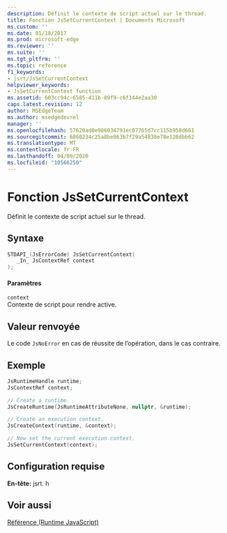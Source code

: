 ```yaml
---
description: Définit le contexte de script actuel sur le thread.
title: Fonction JsSetCurrentContext | Documents Microsoft
ms.custom: ''
ms.date: 01/18/2017
ms.prod: microsoft-edge
ms.reviewer: ''
ms.suite: ''
ms.tgt_pltfrm: ''
ms.topic: reference
f1_keywords:
- jsrt/JsSetCurrentContext
helpviewer_keywords:
- JsSetCurrentContext function
ms.assetid: 603cc94c-6585-411b-89f9-c6f144e2aa30
caps.latest.revision: 12
author: MSEdgeTeam
ms.author: msedgedevrel
manager: ''
ms.openlocfilehash: 57620ad0e986034791ec07765d7cc115b958d661
ms.sourcegitcommit: 6860234c25a8be863b7f29a54838e78e120dbb62
ms.translationtype: MT
ms.contentlocale: fr-FR
ms.lasthandoff: 04/09/2020
ms.locfileid: "10566250"
---
```

# Fonction JsSetCurrentContext
Définit le contexte de script actuel sur le thread.  
  
## Syntaxe  
  
```cpp  
STDAPI_(JsErrorCode) JsSetCurrentContext(  
   _In_ JsContextRef context  
);  
```  
  
#### Paramètres  
 `context`  
 Contexte de script pour rendre active.  
  
## Valeur renvoyée  
 Le code `JsNoError` en cas de réussite de l’opération, dans le cas contraire.  

## Exemple

```cpp
JsRuntimeHandle runtime;
JsContextRef context;

// Create a runtime.
JsCreateRuntime(JsRuntimeAttributeNone, nullptr, &runtime);

// Create an execution context.
JsCreateContext(runtime, &context);

// Now set the current execution context.
JsSetCurrentContext(context);
```

## Configuration requise  
 **En-tête:** jsrt. h  
  
## Voir aussi  
 [Référence (Runtime JavaScript)](../chakra-hosting/reference-javascript-runtime.md)